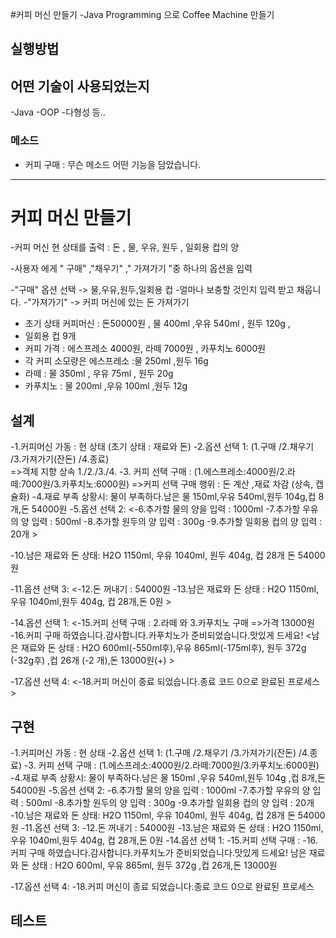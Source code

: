 #커피 머신 만들기
-Java Programming 으로 Coffee Machine 만들기

## 실행방법


## 어떤 기술이 사용되었는지 
-Java
-OOP
-다형성 등..

### 메소드
- 커피 구매 : 무슨 메소드 어떤 기능을 담았습니다.




------------------------------
# 커피 머신 만들기
-커피 머신 현 상태를 출력 : 돈 , 물, 우유, 원두 , 일회용 컵의 양

-사용자 에게 " 구매" ,"채우기" ," 가져가기 "중 하나의 옵션을 입력

-"구매" 옵션 선택 -> 물,우유,원두,일회용 컵
-얼마나 보충할 것인지 입력 받고 채웁니다.
-"가져가기"       -> 커피 머신에 있는 돈 가져가기
- 초기 상태 커피머신 : 돈50000원 , 물 400ml ,우유 540ml , 원두 120g ,
- 일회용 컵 9개
- 커피 가격 : 에스프레소 4000원, 라떼 7000원 , 카푸치노 6000원
- 각 커피 소모량은 에스프레소 :물 250ml  ,원두 16g
- 라떼 : 물 350ml , 우유  75ml  , 원두 20g
- 카푸치노 : 물 200ml ,우유  100ml ,원두 12g

## 설계
-1.커피머신 가동 : 현 상태 (초기 상태 : 재료와 돈)
-2.옵션 선택 1: (1.구매 /2.채우기 /3.가져가기(잔돈) /4.종료)  
  =>객체 지향 상속  1./2./3./4.
-3. 커피 선택 구매 : (1.에스프레소:4000원/2.라떼:7000원/3.카푸치노:6000원)
  =>커피 선택 구매 행위 : 돈 계산 ,재료 차감 (상속, 캡슐화)
-4.재료 부족 상황시:
   물이 부족하다.남은 물 150ml,우유 540ml,원두 104g,컵 8개,돈 54000원
-5.옵션 선택 2:
  <-6.추가할 물의 양을 입력 : 1000ml
   -7.추가할 우유의 양 입력 : 500ml
   -8.추가할 원두의 양 입력 : 300g
   -9.추가할 일회용 컵의 양 입력 : 20개 >

-10.남은 재료와 돈 상태: H2O 1150ml, 우유 1040ml, 원두 404g, 컵 28개
돈 54000원

-11.옵션 선택 3:
   <-12.돈 꺼내기 : 54000원
    -13.남은 재료와 돈 상태 : H2O 1150ml,우유 1040ml,원두 404g, 컵 28개,돈 0원 >

-14.옵션 선택 1:
   <-15.커피 선택 구매 : 2.라떼 와 3.카푸치노 구매 =>가격 13000원
-16.커피 구매 하였습니다.감사합니다.카푸치노가 준비되었습니다.맛있게 드세요!
 <남은 재료와 돈 상태 : H2O 600ml(-550ml후),우유 865ml(-175ml후),
                     원두 372g (-32g후) ,컵 26개 (-2 개),돈 13000원(+) >

-17.옵션 선택 4:
   <-18.커피 머신이 종료 되었습니다.종료 코드 0으로 완료된 프로세스  >

## 구현
-1.커피머신 가동 : 현 상태
-2.옵션 선택 1: (1.구매 /2.채우기 /3.가져가기(잔돈) /4.종료)
-3. 커피 선택 구매 : (1.에스프레소:4000원/2.라떼:7000원/3.카푸치노:6000원)
-4.재료 부족 상황시:
물이 부족하다.남은 물 150ml ,우유 540ml,원두 104g ,컵 8개,돈 54000원
-5.옵션 선택 2:
-6.추가할 물의 양을 입력 : 1000ml
-7.추가할 우유의 양 입력 : 500ml
-8.추가할 원두의 양 입력 : 300g
-9.추가할 일회용 컵의 양 입력 : 20개
-10.남은 재료와 돈 상태: H2O 1150ml, 우유 1040ml, 원두 404g, 컵 28개
돈 54000원
-11.옵션 선택 3:
-12.돈 꺼내기 : 54000원
-13.남은 재료와 돈 상태 : H2O 1150ml,우유 1040ml,원두 404g, 컵 28개,돈 0원
-14.옵션 선택 1:
-15.커피 선택 구매 :
-16.커피 구매 하였습니다.감사합니다.카푸치노가 준비되었습니다.맛있게 드세요!
남은 재료와 돈 상태 : H2O 600ml, 우유 865ml, 원두 372g ,컵 26개,돈 13000원

-17.옵션 선택 4:
-18.커피 머신이 종료 되었습니다.종료 코드 0으로 완료된 프로세스

## 테스트


